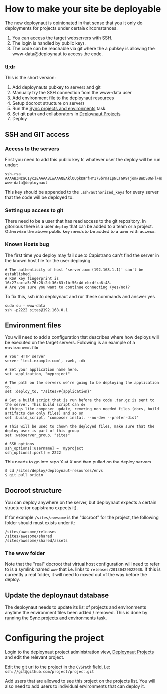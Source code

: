 # How to make your site be deployable

The new deploynaut is opinionated in that sense that you it only do deployments for projects under certain circomstances.

 1. You can access the target webservers with SSH.
 2. The login is handled by public keys.
 3. The code can be reachable via git where the a pubkey is allowing the www-data@deploynaut to access the code.

### tl;dr

This is the short version:

1. Add deploynauts pubkey to servers and git
2. Manually try the SSH connection from the www-data user
3. Add environment file to the deploynaut resources
4. Setup docroot structure on servers
5. Run the [Sync projects and environments](http://deploynaut/dev/tasks/SyncProjectsAndEnvironments) task.
6. Set git path and collaborators in [Deploynaut Projects](http://deploynaut/admin/naut/DNProject)
7. Deploy

## SSH and GIT access

### Access to the servers

First you need to add this public key to whatever user the deploy will be run under:

	ssh-rsa AAAAB3NzaC1yc2EAAAABIwAAAQEAklOUpkDHrfHY17SbrmTIpNLTGK9Tjom/BWDSUGPl+nafzlHDTYW7hdI4yZ5ew18JH4JW9jbhUFrviQzM7xlELEVf4h9lFX5QVkbPppSwg0cda3Pbv7kOdJ/MTyBlWXFCR+HAo3FXRitBqxiX1nKhXpHAZsMciLq8V6RjsNAQwdsdMFvSlVK/7XAt3FaoJoAsncM1Q9x5+3V0Ww68/eIFmb1zuUFljQJKprrX88XypNDvjYNby6vw/Pb0rwert/EnmZ+AW4OZPnTPI89ZPmVMLuayrD2cE86Z/il8b+gw3r3+1nKatmIkjn2so1d01QraTlMqVSsbxNrRFi9wrf+M7Q== www-data@deploynaut

This key should be appended to the `.ssh/authorized_keys` for every server that the code will be deployed to.

### Setting up access to git

There need to be a user that has read access to the git repository. In gitorious there is a user `deploy` that can be added to a team or a project. Otherwise the above public key needs to be added to a user with access.

### Known Hosts bug

The first time you deploy may fail due to Capistrano can't find the server in the known host file for the user deploying.

	# The authenticity of host 'server.com (192.168.1.1)' can't be established.
	# RSA key fingerprint is 16:27:ac:a5:76:28:2d:36:63:1b:56:4d:eb:df:a6:48.
	# Are you sure you want to continue connecting (yes/no)?

To fix this, ssh into deploynaut and run these commands and answer yes

	sudo su - www-data
	ssh -p2222 sites@192.168.0.1

## Environment files

You will need to add a configuration that describes where how deploys will be executed on the target servers. Following is an example of a environment file

	# Your HTTP server
	server 'test.example.com', :web, :db

	# Set your application name here.
	set :application, "myproject"

	# The path on the servers we’re going to be deploying the application to.
	set :deploy_to, "/sites/#{application}"

	# Set a build script that is run before the code .tar.gz is sent to the server. This build script can do
	# things like composer update, removing non needed files (docs, build artifacts dev only files) and so on.
	set :build_script, "composer install --no-dev --prefer-dist"

	# This will be used to chown the deployed files, make sure that the deploy user is part of this group
	set :webserver_group, "sites"

	# SSH options
	ssh_options[:username] = 'myproject'
	ssh_options[:port] = 2222

This needs to go into repo X at X and then pulled on the deploy servers

	$ cd /sites/deploy/deploynaut-resources/envs
	$ git pull origin

## Docroot structure

You can deploy anywhere on the server, but deploynaut expects a certain structure (or capistrano expects it).

If for example `/sites/awesome` is the "docroot" for the project, the following folder should must exists under it:

	/sites/awesome/releases
	/sites/awesome/shared
	/sites/awesome/shared/assets

### The www folder
Note that the "real" docroot that virtual host configuration will need to refer to is a symlink named `www` that i.e. links to `releases/20130429022938`. If this is currently a real folder, it will need to moved out of the way before the deploy.

## Update the deploynaut database

The deploynaut needs to update its list of projects and environments anytime the environment files been added / removed. This is done by running the [Sync projects and environments](http://deploy.silverstripe.com/dev/tasks/SyncProjectsAndEnvironments) task.

# Configuring the project

Login to the deploynaut project administration view, [Deploynaut Projects](http://deploynaut/admin/naut/DNProject) and edit the relevant project.

Edit the git uri to the project in the `CVSPath` field, i.e: `ssh://git@github.com/project/project.git`

Add users that are allowed to see this project on the projects list. You will also need to add users to individual environments that can deploy it.


